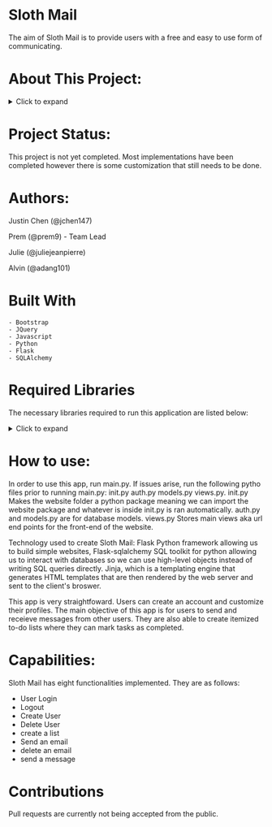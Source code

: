 # Sloth Mail

The aim of Sloth Mail is to provide users with a free and easy to use form of communicating.  

# About This Project:

<details>
  <summary>Click to expand</summary>

</details>


# Project Status:
This project is not yet completed. Most implementations have been completed however there is some customization that still needs to be  done. 

# Authors:
 Justin Chen (@jchen147)
 
 Prem (@prem9) - Team Lead
 
 Julie (@juliejeanpierre)
 
 Alvin (@adang101)
 
 # Built With
    - Bootstrap
    - JQuery
    - Javascript
    - Python 
    - Flask
    - SQLAlchemy
    
 # Required Libraries
 
 The necessary libraries required to run this application are listed below:
 <details>
  <summary>Click to expand</summary>
 Package                       Version

  ----------------------------- 
  ---------------
alabaster                     0.7.12

  anaconda-client               1.11.1

  anaconda-navigator            2.4.0

  anaconda-project              0.11.1

  anyio                         3.5.0

  appdirs                       1.4.4

  argon2-cffi                   21.3.0

  argon2-cffi-bindings          21.2.0

  arrow                         1.2.3

  astroid                       2.14.2

  astropy                       5.1

  asttokens                     2.0.5

  atomicwrites                  1.4.0

  attrs                         22.1.0

  Automat                       20.2.0

  autopep8                      1.6.0

  Babel                         2.11.0

  backcall                      0.2.0

  backports.functools-lru-cache 1.6.4

  backports.tempfile            1.0

  backports.weakref             1.0.post1

  bcrypt                        3.2.0

  beautifulsoup4                4.11.1

  binaryornot                   0.4.4

  black                         22.6.0

  bleach                        4.1.0

  bokeh                         2.4.3

  Bottleneck                    1.3.5

  brotlipy                      0.7.0

  certifi                       2022.12.7

  cffi                          1.15.1

  chardet                       4.0.0

  charset-normalizer            2.0.4

  click                         8.0.4

  cloudpickle                   2.0.0

  clyent                        1.2.2

  colorama                      0.4.6

  colorcet                      3.0.1

  comm                          0.1.2

  conda                         23.1.0

  conda-build                   3.23.3

  conda-content-trust           0.1.3

  conda-pack                    0.6.0

  conda-package-handling        2.0.2

  conda_package_streaming       0.7.0

  conda-repo-cli                1.0.27

  conda-token                   0.4.0

  conda-verify                  3.4.2

  constantly                    15.1.0

  contourpy                     1.0.5

  cookiecutter                  1.7.3

  cryptography                  39.0.1

  cssselect                     1.1.0

  cycler                        0.11.0

  cytoolz                       0.12.0

  daal4py                       2023.0.2

  dask                          2022.7.0

  datashader                    0.14.4

  datashape                     0.5.4

  debugpy                       1.5.1

  decorator                     5.1.1

  defusedxml                    0.7.1

  diff-match-patch              20200713

  dill                          0.3.6

  distributed                   2022.7.0

  dnspython                     2.3.0

  docstring-to-markdown         0.11

  docutils                      0.18.1

  email-validator               2.0.0.post2

  entrypoints                   0.4

  et-xmlfile                    1.1.0

  executing                     0.8.3

  Faker                         18.6.2

  fastjsonschema                2.16.2

  filelock                      3.9.0

  flake8                        6.0.0

  Flask                         2.2.2

  Flask-Login                   0.6.2

  Flask-SQLAlchemy              3.0.3

  Flask-WTF                     1.1.1

  flit_core                     3.6.0

  fonttools                     4.25.0

  fsspec                        2022.11.0

  future                        0.18.3

  gensim                        4.3.0

  glob2                         0.7

  greenlet                      2.0.1

  h5py                          3.7.0

  HeapDict                      1.0.1

  holoviews                     1.15.4

  huggingface-hub               0.10.1

  hvplot                        0.8.2

  hyperlink                     21.0.0

  idna                          3.4

  imagecodecs                   2021.8.26

  imageio                       2.26.0

  imagesize                     1.4.1

  imbalanced-learn              0.10.1

  importlib-metadata            4.11.3

  incremental                   21.3.0

  inflection                    0.5.1

  iniconfig                     1.1.1

  intake                        0.6.7

  intervaltree                  3.1.0

  ipykernel                     6.19.2

  ipython                       8.10.0

  ipython-genutils              0.2.0

  ipywidgets                    7.6.5

  isort                         5.9.3

  itemadapter                   0.3.0

  itemloaders                   1.0.4

  itsdangerous                  2.0.1

  jedi                          0.18.1

  jellyfish                     0.9.0

  Jinja2                        3.1.2

  jinja2-time                   0.2.0

  jmespath                      0.10.0

  joblib                        1.1.1

  json5                         0.9.6

  jsonschema                    4.17.3

  jupyter                       1.0.0

  jupyter_client                7.3.4

  jupyter-console               6.6.2

  jupyter_core                  5.2.0

  jupyter-server                1.23.4

  jupyterlab                    3.5.3

  jupyterlab-pygments           0.1.2

  jupyterlab_server             2.19.0

  jupyterlab-widgets            1.0.0

  keyring                       23.4.0

  kiwisolver                    1.4.4

  lazy-object-proxy             1.6.0

  libarchive-c                  2.9

  llvmlite                      0.39.1

  locket                        1.0.0

  lxml                          4.9.1

  lz4                           3.1.3

  Markdown                      3.4.1

  MarkupSafe                    2.1.1

  matplotlib                    3.7.0

  matplotlib-inline             0.1.6

  mccabe                        0.7.0

  menuinst                      1.4.19

  mistune                       0.8.4

  mkl-fft                       1.3.1

  mkl-random                    1.2.2

  mkl-service                   2.4.0

  mock                          4.0.3

  mpmath                        1.2.1

  msgpack                       1.0.3

  multipledispatch              0.6.0

  munkres                       1.1.4

  mypy-extensions               0.4.3

  navigator-updater             0.3.0

  nbclassic                     0.5.2

  nbclient                      0.5.13

  nbconvert                     6.5.4

  nbformat                      5.7.0

  nest-asyncio                  1.5.6

  networkx                      2.8.4

  nltk                          3.7

  notebook                      6.5.2

  notebook_shim                 0.2.2

  numba                         0.56.4

  numexpr                       2.8.4

  numpy                         1.23.5

  numpydoc                      1.5.0

  openpyxl                      3.0.10

  packaging                     22.0

  pandas                        1.5.3

  pandocfilters                 1.5.0

  panel                         0.14.3

  param                         1.12.3

  paramiko                      2.8.1

  parsel                        1.6.0

  parso                         0.8.3

  partd                         1.2.0

  pathlib                       1.0.1

  pathspec                      0.10.3

  patsy                         0.5.3

  pep8                          1.7.1

  pexpect                       4.8.0

  pickleshare                   0.7.5

  Pillow                        9.4.0

  pip                           22.3.1

  pkginfo                       1.8.3

  platformdirs                  2.5.2

  plotly                        5.9.0

  pluggy                        1.0.0

  ply                           3.11

  pooch                         1.4.0

  poyo                          0.5.0

  prometheus-client             0.14.1

  prompt-toolkit                3.0.36

  Protego                       0.1.16

  psutil                        5.9.0

  ptyprocess                    0.7.0

  pure-eval                     0.2.2

  py                            1.11.0

  pyasn1                        0.4.8

  pyasn1-modules                0.2.8

  pycodestyle                   2.10.0

  pycosat                       0.6.4

  pycparser                     2.21

  pyct                          0.5.0

  pycurl                        7.45.1

  PyDispatcher                  2.0.5

  pydocstyle                    6.3.0

  pyerfa                        2.0.0

  pyflakes                      3.0.1

  Pygments                      2.11.2

  PyHamcrest                    2.0.2

  PyJWT                         2.4.0

  pylint                        2.16.2

  pylint-venv                   2.3.0

  pyls-spyder                   0.4.0

  PyNaCl                        1.5.0

  pyodbc                        4.0.34

  pyOpenSSL                     23.0.0

  pyparsing                     3.0.9

  PyQt5                         5.15.7

  PyQt5-sip                     12.11.0

  PyQtWebEngine                 5.15.4

  pyrsistent                    0.18.0

  PySocks                       1.7.1

  pytest                        7.1.2

  python-dateutil               2.8.2

  python-lsp-black              1.2.1

  python-lsp-jsonrpc            1.0.0

  python-lsp-server             1.7.1

  python-slugify                5.0.2

  python-snappy                 0.6.1

  pytoolconfig                  1.2.5

  pytz                          2022.7

  pyviz-comms                   2.0.2

  PyWavelets                    1.4.1

  pywin32                       305.1

  pywin32-ctypes                0.2.0

  pywinpty                      2.0.10

  PyYAML                        6.0

  pyzmq                         23.2.0

  QDarkStyle                    3.0.2

  qstylizer                     0.2.2

  QtAwesome                     1.2.2

  qtconsole                     5.4.0

  QtPy                          2.2.0

  queuelib                      1.5.0

  regex                         2022.7.9

  requests                      2.28.1

  requests-file                 1.5.1

  rope                          1.7.0

  Rtree                         1.0.1

  ruamel.yaml                   0.17.21

  ruamel.yaml.clib              0.2.6

  ruamel-yaml-conda             0.17.21

  scikit-image                  0.19.3

  scikit-learn                  1.2.1

  scikit-learn-intelex          20230228.214818

  scipy                         1.10.0

  Scrapy                        2.8.0

  seaborn                       0.12.2

  Send2Trash                    1.8.0

  service-identity              18.1.0

  setuptools                    65.6.3

  sip                           6.6.2

  six                           1.16.0

  smart-open                    5.2.1

  sniffio                       1.2.0

  snowballstemmer               2.2.0

  sortedcontainers              2.4.0

  soupsieve                     2.3.2.post1

  Sphinx                        5.0.2

  sphinxcontrib-applehelp       1.0.2

  sphinxcontrib-devhelp         1.0.2

  sphinxcontrib-htmlhelp        2.0.0

  sphinxcontrib-jsmath          1.0.1

  sphinxcontrib-qthelp          1.0.3

  sphinxcontrib-serializinghtml 1.1.5

  spyder                        5.4.1

  spyder-kernels                2.4.1

  SQLAlchemy                    1.4.39

  stack-data                    0.2.0

  statsmodels                   0.13.5

  sympy                         1.11.1

  tables                        3.7.0

  tabulate                      0.8.10

  TBB                           0.2

  tblib                         1.7.0

  tenacity                      8.0.1

  terminado                     0.17.1

  text-unidecode                1.3

  textdistance                  4.2.1

  threadpoolctl                 2.2.0

  three-merge                   0.1.1

  tifffile                      2021.7.2

  tinycss2                      1.2.1

  tldextract                    3.2.0

  tokenizers                    0.11.4

  toml                          0.10.2

  tomli                         2.0.1

  tomlkit                       0.11.1

  toolz                         0.12.0

  torch                         1.12.1

  tornado                       6.1

  tqdm                          4.64.1

  traitlets                     5.7.1

  transformers                  4.24.0

  Twisted                       22.2.0

  twisted-iocpsupport           1.0.2

  typing_extensions             4.4.0

  ujson                         5.4.0

  Unidecode                     1.2.0

  urllib3                       1.26.14

  w3lib                         1.21.0

  watchdog                      2.1.6

  wcwidth                       0.2.5

  webencodings                  0.5.1

  websocket-client              0.58.0

  Werkzeug                      2.2.2

  whatthepatch                  1.0.2

  wheel                         0.38.4

  widgetsnbextension            3.5.2

  win-inet-pton                 1.1.0

  wincertstore                  0.2

  wrapt                         1.14.1

  WTForms                       3.0.1

  xarray                        2022.11.0

  xlwings                       0.29.1

  yapf                          0.31.0

  zict                          2.1.0

  zipp                          3.11.0

  zope.interface                5.4.0

  zstandard                     0.19.0
</details>

# How to use:
In order to use this app, run main.py. If issues arise, run the following pytho files prior to running main.py: init.py auth.py models.py views.py.
init.py Makes the website folder a python package meaning we can import the website package and whatever is inside init.py is ran automatically. auth.py and models.py are for database models. views.py Stores main views aka url end points for the front-end of the website.

Technology used to create Sloth Mail: Flask Python framework allowing us to build simple websites, Flask-sqlalchemy SQL toolkit for python allowing us to interact with databases so we can use high-level objects instead of writing SQL queries directly. Jinja, which is a templating engine that generates HTML templates that are then rendered by the web server and sent to the client's broswer. 

This app is very straightfoward. Users can create an account and customize their profiles. The main objective of this app is for users to send and receieve messages from other users. They are also able to create itemized to-do lists where they can mark tasks as completed. 

# Capabilities:
Sloth Mail has eight functionalities implemented. 
They are as follows:
- User Login
- Logout 
- Create User
- Delete User
- create a list
- Send an email
- delete an email
- send a message

# Contributions
Pull requests are currently not being accepted from the public. 

